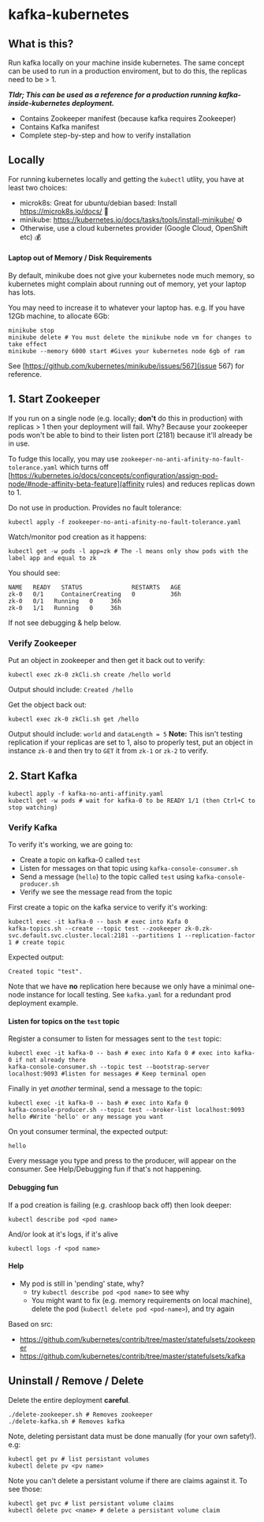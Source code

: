 # kafka-kubernetes

## What is this?

Run kafka locally on your machine inside kubernetes. The same concept can be used to run in a production enviroment, but to do 
this, the replicas need to be > 1.

***Tldr; This can be used as a reference for a production running kafka-inside-kubernetes deployment.***

- Contains Zookeeper manifest (because kafka requires Zookeeper)
- Contains Kafka manifest
- Complete step-by-step and how to verify installation

## Locally

For running kubernetes locally and getting the `kubectl` utlity, you have at 
least two choices:

- microk8s: Great for ubuntu/debian based: Install https://microk8s.io/docs/ 🐧
- minikube: https://kubernetes.io/docs/tasks/tools/install-minikube/ ⚙️
- Otherwise, use a cloud kubernetes provider (Google Cloud, OpenShift etc) 💰

#### Laptop out of Memory / Disk Requirements

By default, minikube does not give your kubernetes node much memory, so 
kubernetes might complain about running out of memory, yet your laptop has lots. 

You may need to increase it to whatever your laptop has. e.g. If you have 12Gb 
machine, to allocate 6Gb:

```
minikube stop
minikube delete # You must delete the minikube node vm for changes to take effect 
minikube --memory 6000 start #Gives your kubernetes node 6gb of ram
```
See [https://github.com/kubernetes/minikube/issues/567](issue 567) for reference.

## 1. Start Zookeeper

If you run on a single node (e.g. locally; **don't** do this in production) with replicas > 1 then your deployment will fail. Why? Because your zookeeper pods won't be able to bind to their listen port (2181) because it'll already be in use. 

To fudge this locally, you may use `zookeeper-no-anti-afinity-no-fault-tolerance.yaml` which turns off [https://kubernetes.io/docs/concepts/configuration/assign-pod-node/#node-affinity-beta-feature](affinity rules) and reduces replicas down to 1.

Do not use in production. Provides no fault tolerance:
```
kubectl apply -f zookeeper-no-anti-afinity-no-fault-tolerance.yaml
```

Watch/monitor pod creation as it happens:

```
kubectl get -w pods -l app=zk # The -l means only show pods with the label app and equal to zk

```
You should see:
```
NAME   READY   STATUS              RESTARTS   AGE
zk-0   0/1     ContainerCreating   0          36h
zk-0   0/1   Running   0     36h
zk-0   1/1   Running   0     36h
```
If not see debugging & help below.

### Verify Zookeeper 

Put an object in zookeeper and then get it back out to verify:

```
kubectl exec zk-0 zkCli.sh create /hello world
```
Output should include: `Created /hello`

Get the object back out:

```
kubectl exec zk-0 zkCli.sh get /hello
```
Output should include: `world` and `dataLength = 5`
**Note:** This isn't testing replication if your replicas are set to 1, also
to properly test, put an object in instance `zk-0` and then try to `GET` it from
`zk-1` or `zk-2` to verify.

## 2. Start Kafka

```
kubectl apply -f kafka-no-anti-affinity.yaml
kubectl get -w pods # wait for kafka-0 to be READY 1/1 (then Ctrl+C to stop watching)
```

### Verify Kafka 

To verify it's working, we are going to:

- Create a topic on kafka-0 called `test`
- Listen for messages on that topic using `kafka-console-consumer.sh`
- Send a message (`hello`) to the topic called `test` using `kafka-console-producer.sh`
- Verify we see the message read from the topic

First create a topic on the kafka service to verify it's working:

```
kubectl exec -it kafka-0 -- bash # exec into Kafa 0
kafka-topics.sh --create --topic test --zookeeper zk-0.zk-svc.default.svc.cluster.local:2181 --partitions 1 --replication-factor 1 # create topic
```
Expected output:
```
Created topic "test".
```
Note that we have **no** replication here because we only have a minimal one-node instance for locall testing. See `kafka.yaml` for a redundant prod deployment example.

#### Listen for topics on the `test` topic
Register a consumer to listen for messages sent to the `test` topic:

```
kubectl exec -it kafka-0 -- bash # exec into Kafa 0 # exec into kafka-0 if not already there
kafka-console-consumer.sh --topic test --bootstrap-server localhost:9093 #listen for messages # Keep terminal open
```

Finally in yet *another* terminal, send a message to the topic:

```
kubectl exec -it kafka-0 -- bash # exec into Kafa 0
kafka-console-producer.sh --topic test --broker-list localhost:9093
hello #Write 'hello' or any message you want
```

On yout consumer terminal, the expected output:
```
hello
```
Every message you type and press <Enter> to the producer, will appear on the consumer. See Help/Debugging fun if that's not happening. 

#### Debugging fun


If a pod creation is failing (e.g. crashloop back off) then look deeper:
```
kubectl describe pod <pod name>
```
And/or look at it's logs, if it's alive
```
kubectl logs -f <pod name>

```

#### Help

- My pod is still in 'pending' state, why?
    - try `kubectl describe pod <pod name>` to see why
    - You might want to fix (e.g. memory requirements on local machine), delete the pod (`kubectl delete pod <pod-name>`), and try again 

Based on src: 
- https://github.com/kubernetes/contrib/tree/master/statefulsets/zookeeper 
- https://github.com/kubernetes/contrib/tree/master/statefulsets/kafka

## Uninstall / Remove / Delete
Delete the entire deployment **careful**. 

```
./delete-zookeeper.sh # Removes zookeeper
./delete-kafka.sh # Removes kafka
```
Note, deleting persistant data must be done manually (for your own safety!). 
e.g:
```
kubectl get pv # list persistant volumes
kubectl delete pv <pv name>
```
Note you can't delete a persistant volume if there are claims against it. To see 
those: 
```
kubectl get pvc # list persistant volume claims
kubectl delete pvc <name> # delete a persistant volume claim
```
